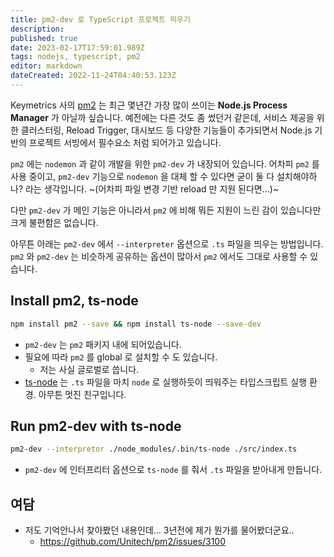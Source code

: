 ```yaml
---
title: pm2-dev 로 TypeScript 프로젝트 띄우기
description: 
published: true
date: 2023-02-17T17:59:01.989Z
tags: nodejs, typescript, pm2
editor: markdown
dateCreated: 2022-11-24T04:40:53.123Z
---
```


Keymetrics 사의 [pm2](https://pm2.keymetrics.io/) 는 최근 몇년간 가장 많이 쓰이는 **Node.js Process Manager** 가 아닐까 싶습니다. 예전에는 다른 것도 좀 썼던거 같은데, 서비스 제공을 위한 클러스터링, Reload Trigger, 대시보드 등 다양한 기능들이 추가되면서 Node.js 기반의 프로젝트 서빙에서 필수요소 처럼 되어가고 있습니다.

`pm2` 에는 `nodemon` 과 같이 개발을 위한 `pm2-dev` 가 내장되어 있습니다. 어차피 `pm2` 를 사용 중이고, `pm2-dev` 기능으로 `nodemon` 을 대체 할 수 있다면 굳이 둘 다 설치해야하나? 라는 생각입니다. ~(어차피 파일 변경 기반 reload 만 지원 된다면...)~

다만 `pm2-dev` 가 메인 기능은 아니라서 `pm2` 에 비해 뭐든 지원이 느린 감이 있습니다만 크게 불편함은 없습니다.

아무튼 아래는 `pm2-dev` 에서 `--interpreter` 옵션으로 `.ts` 파일을 띄우는 방법입니다. `pm2` 와 `pm2-dev` 는 비슷하게 공유하는 옵션이 많아서 `pm2` 에서도 그대로 사용할 수 있습니다.

## Install pm2, ts-node

```bash
npm install pm2 --save && npm install ts-node --save-dev
```

- `pm2-dev` 는 `pm2` 패키지 내에 되어있습니다.
- 필요에 따라 `pm2` 를 global 로 설치할 수 도 있습니다.
  - 저는 사실 글로벌로 씁니다.
- [ts-node](https://www.npmjs.com/package/ts-node) 는 `.ts` 파일을 마치 `node` 로 실행하듯이 띄워주는 타입스크립트 실행 환경. 아무튼 멋진 친구입니다.

## Run pm2-dev with ts-node

```bash
pm2-dev --interpretor ./node_modules/.bin/ts-node ./src/index.ts
```

- `pm2-dev` 에 인터프리터 옵션으로 `ts-node` 를 줘서 `.ts` 파일을 받아내게 만듭니다.

## 여담

- 저도 기억안나서 찾아봤던 내용인데... 3년전에 제가 뭔가를 물어봤더군요..
  - https://github.com/Unitech/pm2/issues/3100
